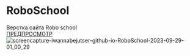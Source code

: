 # RoboSchool
Верстка сайта Robo school <br/>
<a href="https://iwannabejutser.github.io/RoboSchool/">ПРЕДПРОСМОТР</a>
![screencapture-iwannabejutser-github-io-RoboSchool-2023-09-29-01_00_29](https://github.com/IwannaBejutser/RoboSchool/assets/132378124/7ca832e0-7fe5-4d98-87a2-2b01894c57ac)

